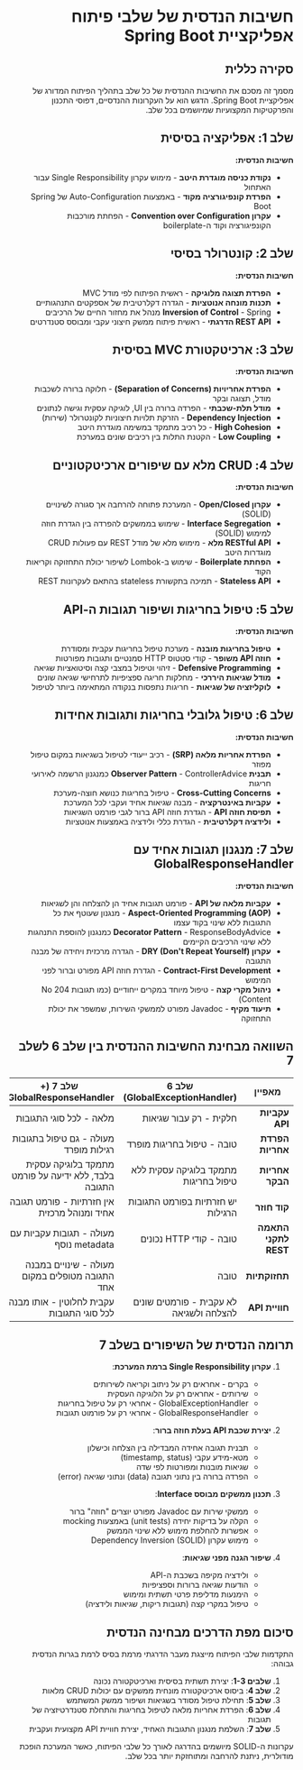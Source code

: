 <div dir="rtl">

# חשיבות הנדסית של שלבי פיתוח אפליקציית Spring Boot

## סקירה כללית

מסמך זה מסכם את החשיבות ההנדסית של כל שלב בתהליך הפיתוח המדורג של אפליקציית Spring Boot. הדגש הוא על העקרונות ההנדסיים, דפוסי התכנון והפרקטיקות המקצועיות שמיושמים בכל שלב.

## שלב 1: אפליקציה בסיסית

**חשיבות הנדסית:**
- **נקודת כניסה מוגדרת היטב** - מימוש עקרון Single Responsibility עבור האתחול
- **הפרדת קונפיגורציה מקוד** - באמצעות Auto-Configuration של Spring Boot
- **עקרון Convention over Configuration** - הפחתת מורכבות הקונפיגורציה וקוד ה-boilerplate

## שלב 2: קונטרולר בסיסי

**חשיבות הנדסית:**
- **הפרדת תצוגה מלוגיקה** - ראשית הפיתוח לפי מודל MVC
- **תכנות מונחה אנוטציות** - הגדרה דקלרטיבית של אספקטים התנהגותיים
- **Inversion of Control** - Spring מנהל את מחזור החיים של הרכיבים
- **REST API הדרגתי** - ראשית פיתוח ממשק חיצוני עקבי ומבוסס סטנדרטים

## שלב 3: ארכיטקטורת MVC בסיסית

**חשיבות הנדסית:**
- **הפרדת אחריויות (Separation of Concerns)** - חלוקה ברורה לשכבות מודל, תצוגה ובקר
- **מודל תלת-שכבתי** - הפרדה ברורה בין UI, לוגיקה עסקית וגישה לנתונים
- **Dependency Injection** - הזרקת תלויות חיצוניות לקונטרולר (שירות)
- **High Cohesion** - כל רכיב מתמקד במשימה מוגדרת היטב
- **Low Coupling** - הקטנת התלות בין רכיבים שונים במערכת

## שלב 4: CRUD מלא עם שיפורים ארכיטקטוניים

**חשיבות הנדסית:**
- **עקרון Open/Closed** - המערכת פתוחה להרחבה אך סגורה לשינויים (SOLID)
- **Interface Segregation** - שימוש בממשקים להפרדה בין הגדרת חוזה למימוש (SOLID)
- **RESTful API מלא** - מימוש מלא של מודל REST עם פעולות CRUD מוגדרות היטב
- **הפחתת Boilerplate** - שימוש ב-Lombok לשיפור יכולת התחזוקה וקריאות הקוד
- **Stateless API** - תמיכה בתקשורת stateless בהתאם לעקרונות REST

## שלב 5: טיפול בחריגות ושיפור תגובות ה-API

**חשיבות הנדסית:**
- **טיפול בחריגות מובנה** - מערכת טיפול בחריגות עקבית ומסודרת
- **חוזה API משופר** - קודי סטטוס HTTP סמנטיים ותגובות מפורטות
- **Defensive Programming** - זיהוי וטיפול במצבי קצה וסיטואציות שגיאה
- **מודל שגיאות היררכי** - מחלקות חריגה ספציפיות לתרחישי שגיאה שונים
- **לוקליזציה של שגיאות** - חריגות נתפסות בנקודה המתאימה ביותר לטיפול

## שלב 6: טיפול גלובלי בחריגות ותגובות אחידות

**חשיבות הנדסית:**
- **הפרדת אחריות מלאה (SRP)** - רכיב ייעודי לטיפול בשגיאות במקום טיפול מפוזר
- **תבנית Observer Pattern** - ControllerAdvice כמנגנון הרשמה לאירועי חריגות
- **Cross-Cutting Concerns** - טיפול בחריגות כנושא חוצה-מערכת
- **עקביות באינטרקציה** - מבנה שגיאות אחיד ועקבי לכל המערכת
- **תפיסת חוזה API** - הגדרת חוזה API ברור לגבי פורמט השגיאות
- **ולידציה דקלרטיבית** - הגדרת כללי ולידציה באמצעות אנוטציות

## שלב 7: מנגנון תגובות אחיד עם GlobalResponseHandler

**חשיבות הנדסית:**
- **עקביות מלאה של API** - פורמט תגובות אחיד הן להצלחה והן לשגיאות
- **Aspect-Oriented Programming (AOP)** - מנגנון שעוטף את כל התגובות ללא שינוי בקוד עצמו
- **Decorator Pattern** - ResponseBodyAdvice כמנגנון להוספת התנהגות ללא שינוי הרכיבים הקיימים
- **עקרון DRY (Don't Repeat Yourself)** - הגדרה מרכזית ויחידה של מבנה התגובה
- **Contract-First Development** - הגדרת חוזה API מפורט וברור לפני המימוש
- **ניהול מקרי קצה** - טיפול מיוחד במקרים ייחודיים (כמו תגובות 204 No Content)
- **תיעוד מקיף** - Javadoc מפורט לממשקי השירות, שמשפר את יכולת התחזוקה

## השוואה מבחינת החשיבות ההנדסית בין שלב 6 לשלב 7

| מאפיין | שלב 6 (GlobalExceptionHandler) | שלב 7 (+ GlobalResponseHandler) |
|---------|--------------------------------|--------------------------------|
| **עקביות API** | חלקית - רק עבור שגיאות | מלאה - לכל סוגי התגובות |
| **הפרדת אחריות** | טובה - טיפול בחריגות מופרד | מעולה - גם טיפול בתגובות רגילות מופרד |
| **אחריות הבקר** | מתמקד בלוגיקה עסקית ללא טיפול בחריגות | מתמקד בלוגיקה עסקית בלבד, ללא ידיעה על פורמט התגובה |
| **קוד חוזר** | יש חזרתיות בפורמט התגובות הרגילות | אין חזרתיות - פורמט תגובה אחיד ומנוהל מרכזית |
| **התאמה לתקני REST** | טובה - קודי HTTP נכונים | מעולה - תגובות עקביות עם metadata נוסף |
| **תחזוקתיות** | טובה | מעולה - שינויים במבנה התגובה מטופלים במקום אחד |
| **חוויית API** | לא עקבית - פורמטים שונים להצלחה ולשגיאה | עקבית לחלוטין - אותו מבנה לכל סוגי התגובות |

## תרומה הנדסית של השיפורים בשלב 7

1. **עקרון Single Responsibility ברמת המערכת**:
    - בקרים - אחראים רק על ניתוב וקריאה לשירותים
    - שירותים - אחראים רק על הלוגיקה העסקית
    - GlobalExceptionHandler - אחראי רק על טיפול בחריגות
    - GlobalResponseHandler - אחראי רק על פורמוט תגובות

2. **יצירת שכבת API בעלת חוזה ברור**:
    - תבנית תגובה אחידה המבדילה בין הצלחה וכישלון
    - מטא-מידע עקבי (timestamp, status)
    - שגיאות מובנות ומפורטות לפי שדה
    - הפרדה ברורה בין נתוני תגובה (data) ונתוני שגיאה (error)

3. **תכנון ממשקים מבוסס Interface**:
    - ממשקי שירות עם Javadoc מפורט יוצרים "חוזה" ברור
    - הקלה על בדיקות יחידה (unit tests) באמצעות mocking
    - אפשרות להחלפת מימוש ללא שינוי הממשק
    - מימוש עקרון Dependency Inversion (SOLID)

4. **שיפור הגנה מפני שגיאות**:
    - ולידציה מקיפה בשכבת ה-API
    - הודעות שגיאה ברורות וספציפיות
    - הימנעות מדליפת פרטי תשתית ומימוש
    - טיפול במקרי קצה (תגובות ריקות, שגיאות ולידציה)

## סיכום מפת הדרכים מבחינה הנדסית

התקדמות שלבי הפיתוח מייצגת מעבר הדרגתי מרמת בסיס לרמת בגרות הנדסית גבוהה:

1. **שלבים 1-3**: יצירת תשתית בסיסית וארכיטקטורה נכונה
2. **שלב 4**: ביסוס ארכיטקטורה מונחית ממשקים עם יכולות CRUD מלאות
3. **שלב 5**: תחילת טיפול מסודר בשגיאות ושיפור ממשק המשתמש
4. **שלב 6**: הפרדת אחריות מלאה לטיפול בחריגות והתחלת סטנדרטיזציה של תגובות
5. **שלב 7**: השלמת מנגנון התגובות האחיד, יצירת חוויית API מקצועית ועקבית

עקרונות ה-SOLID מיושמים בהדרגה לאורך כל שלבי הפיתוח, כאשר המערכת הופכת מודולרית, ניתנת להרחבה ומתוחזקת יותר בכל שלב.

</div>